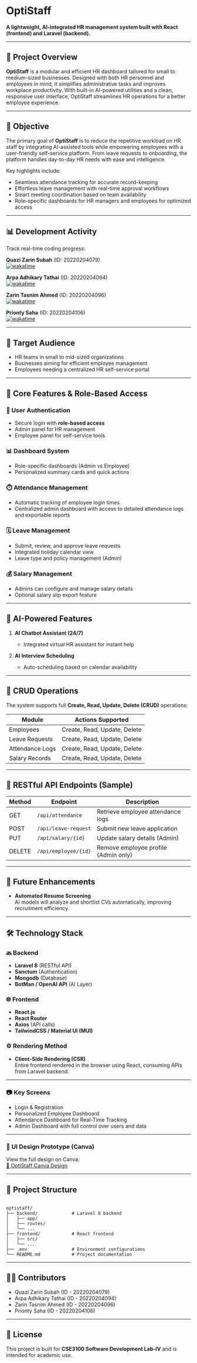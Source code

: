 # OptiStaff

**A lightweight, AI-integrated HR management system built with React (frontend) and Laravel (backend).**

---

## 📌 Project Overview

**OptiStaff** is a modular and efficient HR dashboard tailored for small to medium-sized businesses. Designed with both HR personnel and employees in mind, it simplifies administrative tasks and improves workplace productivity. With built-in AI-powered utilities and a clean, responsive user interface, OptiStaff streamlines HR operations for a better employee experience.

---

## 🎯 Objective

The primary goal of **OptiStaff** is to reduce the repetitive workload on HR staff by integrating AI-assisted tools while empowering employees with a user-friendly self-service platform. From leave requests to onboarding, the platform handles day-to-day HR needs with ease and intelligence.

Key highlights include:

- Seamless attendance tracking for accurate record-keeping
- Effortless leave management with real-time approval workflows
- Smart meeting coordination based on team availability
- Role-specific dashboards for HR managers and employees for optimized access

---

## 📊 Development Activity

Track real-time coding progress:  

**Quazi Zarin Subah** (ID: 20220204079)  
[![wakatime](https://wakatime.com/badge/user/145cad6d-8c1b-4198-8921-1fa83c455eb5/project/53ff35ab-e8a9-46b6-886f-d0dcb6bc1f85.svg)](https://wakatime.com/badge/user/145cad6d-8c1b-4198-8921-1fa83c455eb5/project/53ff35ab-e8a9-46b6-886f-d0dcb6bc1f85)

**Arpa Adhikary Tathai** (ID: 20220204094)  
[![wakatime](https://wakatime.com/badge/user/e0ed99f9-5f30-4f27-9920-703655de3846/project/319e9e2f-fa6b-4821-b21c-0f1eb969aa81.svg)](https://wakatime.com/badge/user/e0ed99f9-5f30-4f27-9920-703655de3846/project/319e9e2f-fa6b-4821-b21c-0f1eb969aa81)

**Zarin Tasnim Ahmed** (ID: 20220204096)  
[![wakatime](https://wakatime.com/badge/user/21fea1a3-79be-4a16-99bd-d0bf8076959b/project/da6ddc39-bf0b-4995-b28e-4675c3e35905.svg)](https://wakatime.com/badge/user/21fea1a3-79be-4a16-99bd-d0bf8076959b/project/da6ddc39-bf0b-4995-b28e-4675c3e35905)

**Prionty Saha** (ID: 20220204106)  
[![wakatime](https://wakatime.com/badge/user/3944b5f4-3bb5-4f43-a702-0fcf1e7bd0e9/project/e21298b2-1a34-47ba-96b9-50fb855f389f.svg)](https://wakatime.com/badge/user/3944b5f4-3bb5-4f43-a702-0fcf1e7bd0e9/project/e21298b2-1a34-47ba-96b9-50fb855f389f)

---

## 👥 Target Audience

- HR teams in small to mid-sized organizations
- Businesses aiming for efficient employee management
- Employees needing a centralized HR self-service portal

---

## 🧩 Core Features & Role-Based Access

### 🔐 User Authentication

- Secure login with **role-based access**
- Admin panel for HR management
- Employee panel for self-service tools

### 📊 Dashboard System

- Role-specific dashboards (Admin vs Employee)
- Personalized summary cards and quick actions

### ⏱️ Attendance Management

- Automatic tracking of employee login times
- Centralized admin dashboard with access to detailed attendance logs and exportable reports

### 🗓️ Leave Management

- Submit, review, and approve leave requests
- Integrated holiday calendar view
- Leave type and policy management (Admin)

### 💰 Salary Management

- Admins can configure and manage salary details
- Optional salary slip export feature

---

## 🤖 AI-Powered Features

1. **AI Chatbot Assistant (24/7)**

   - Integrated virtual HR assistant for instant help

2. **AI Interview Scheduling**
   - Auto-scheduling based on calendar availability

---

## 🔁 CRUD Operations

The system supports full **Create, Read, Update, Delete (CRUD)** operations:

| Module          | Actions Supported            |
| --------------- | ---------------------------- |
| Employees       | Create, Read, Update, Delete |
| Leave Requests  | Create, Read, Update, Delete |
| Attendance Logs | Create, Read, Update, Delete |
| Salary Records  | Create, Read, Update, Delete |

---

## 🔗 RESTful API Endpoints (Sample)

| Method | Endpoint             | Description                          |
| ------ | -------------------- | ------------------------------------ |
| GET    | `/api/attendance`    | Retrieve employee attendance logs    |
| POST   | `/api/leave-request` | Submit new leave application         |
| PUT    | `/api/salary/{id}`   | Update salary details (Admin)        |
| DELETE | `/api/employee/{id}` | Remove employee profile (Admin only) |

---

## 🔮 Future Enhancements

- **Automated Resume Screening**  
  AI models will analyze and shortlist CVs automatically, improving recruitment efficiency.

---

## 🛠️ Technology Stack

### 🔙 Backend

- **Laravel 8** (RESTful API)
- **Sanctum** (Authentication)
- **Mongodb** (Database)
- **BotMan / OpenAI API** (AI Layer)

### 🌐 Frontend

- **React.js**
- **React Router**
- **Axios** (API calls)
- **TailwindCSS / Material UI (MUI)**

### ⚙️ Rendering Method

- **Client-Side Rendering (CSR)**  
  Entire frontend rendered in the browser using React, consuming APIs from Laravel backend.

---

### 📷 Key Screens

- Login & Registration
- Personalized Employee Dashboard
- Attendance Dashboard for Real-Time Tracking
- Admin Dashboard with full control over users and data

---

### 🔗 UI Design Prototype (Canva)

View the full design on Canva:  
[🔗 OptiStaff Canva Design](https://www.canva.com/design/DAGuPKplmCY/N1-Me1XUxvJJgczGCB4NAg/view?utm_content=DAGuPKplmCY&utm_campaign=designshare&utm_medium=link2&utm_source=uniquelinks&utlId=hcc8ad85273)

---

## 📁 Project Structure

```

optistaff/
├── backend/             # Laravel 8 backend
│   ├── app/
│   ├── routes/
│   └── ...
├── frontend/            # React frontend
│   ├── src/
│   └── ...
├── .env                 # Environment configurations
└── README.md            # Project documentation

```

---

## 👩‍💻 Contributors

- Quazi Zarin Subah (ID - 20220204079)
- Arpa Adhikary Tathai (ID - 20220204094)
- Zarin Tasnim Ahmed (ID - 20220204096)
- Prionty Saha (ID - 20220204106)

---

## 📄 License

This project is built for **CSE3100 Software Development Lab-IV** and is intended for academic use.
